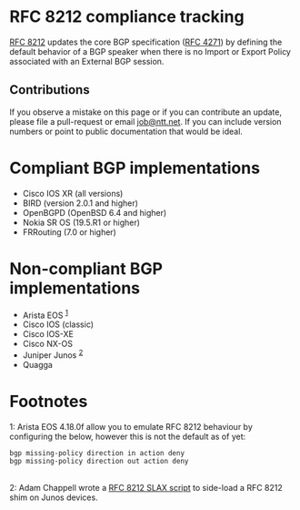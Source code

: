 # RFC 8212 compliance tracking

[RFC 8212](https://tools.ietf.org/html/rfc8212) updates the core BGP
specification ([RFC 4271](https://tools.ietf.org/html/rfc4271)) by defining the
default behavior of a BGP speaker when there is no Import or Export Policy
associated with an External BGP session.

## Contributions

If you observe a mistake on this page or if you can contribute an update, please file a pull-request or email job@ntt.net. If you can include version numbers or point to public documentation that would be ideal.

# Compliant BGP implementations

* Cisco IOS XR (all versions)
* BIRD (version 2.0.1 and higher)
* OpenBGPD (OpenBSD 6.4 and higher)
* Nokia SR OS (19.5.R1 or higher)
* FRRouting (7.0 or higher)

# Non-compliant BGP implementations

* Arista EOS <sup>[1](#fn1)</sup>
* Cisco IOS (classic)
* Cisco IOS-XE
* Cisco NX-OS
* Juniper Junos <sup>[2](#fn2)</sup>
* Quagga

# Footnotes

<a name="fn1">1</a>: Arista EOS 4.18.0f allow you to emulate RFC 8212 behaviour by configuring the below, however this is not the default as of yet:
```
bgp missing-policy direction in action deny
bgp missing-policy direction out action deny
```
<br />
<a name="fn2">2</a>: Adam Chappell wrote a <a href="https://github.com/packetsource/rfc8212-junos">RFC 8212 SLAX script</a> to side-load a RFC 8212 shim on Junos devices.
<br />
